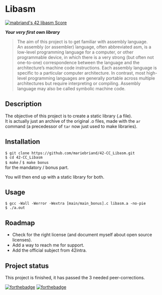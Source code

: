 # Libasm #

[![mabriand's 42 libasm Score](https://badge42.vercel.app/api/v2/cl3y8m48b020709mm5fyc36fq/project/1937631)](https://github.com/JaeSeoKim/badge42)

***Your very first own library***

> The aim of this project is to get familiar with assembly language.  
> An assembly (or assembler) language, often abbreviated asm, is a low-level programming language for a computer, or
other programmable device, in which there is a very strong (but often not one-to-one) correspondence between the
language and the architecture’s machine code instructions. Each assembly language is specific to a particular computer
architecture. In contrast, most high-level programming languages are generally portable across multiple architectures
but require interpreting or compiling. Assembly language may also be called symbolic machine code.

## Description ##

The objective of this project is to create a static library (.a file).  
It is actually just an archive of the original .o files, made with the `ar` command (a precedessor
of `tar` now just used to make libraries).

<!-- ## Visuals ## -->

## Installation ##

`$ git clone https://github.com/mariebriand/42-CC_Libasm.git` </br>
`$ cd 42-CC_Libasm` </br>
`$ make` / `$ make bonus` </br> for the mandatory / bonus part.

You will then end up with a static library for both.

## Usage ##

`$ gcc -Wall -Werror -Wextra [main/main_bonus].c libasm.a -no-pie` </br>
`$ ./a.out`

<!-- ## Support ## -->

## Roadmap ##

* Check for the right license (and document myself about open source licenses).
* Add a way to reach me for support.
* Add the official subject from 42intra.

<!-- ## Contributing ## -->

<!-- ## Authors and acknowledgement ## -->

<!-- ## License ## -->

## Project status ##

This project is finished, it has passed the 3 needed peer-corrections.

[![forthebadge](https://forthebadge.com/images/badges/made-with-c.svg)](https://forthebadge.com)
[![forthebadge](https://forthebadge.com/images/badges/open-source.svg)](https://forthebadge.com)